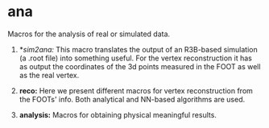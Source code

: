 # ana 

Macros for the analysis of real or simulated data.

1. **sim2ana:* This macro translates the output of an R3B-based simulation (a .root file) into something useful. For the vertex reconstruction it has as output the coordinates of the 3d points measured in the FOOT as well as the real vertex. 

2. **reco:** Here we present different macros for vertex reconstruction from the FOOTs' info. Both analytical and NN-based algorithms are used. 

3. **analysis:** Macros for obtaining physical meaningful results. 